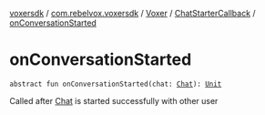 [voxersdk](../../../index.md) / [com.rebelvox.voxersdk](../../index.md) / [Voxer](../index.md) / [ChatStarterCallback](index.md) / [onConversationStarted](./on-conversation-started.md)

# onConversationStarted

`abstract fun onConversationStarted(chat: `[`Chat`](../../../com.rebelvox.voxersdk.chat/-chat/index.md)`): `[`Unit`](https://kotlinlang.org/api/latest/jvm/stdlib/kotlin/-unit/index.html)

Called after [Chat](../../../com.rebelvox.voxersdk.chat/-chat/index.md) is started successfully with other user

